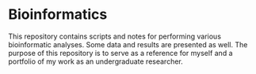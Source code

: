 # Bioinformatics
This repository contains scripts and notes for performing various bioinformatic analyses. 
Some data and results are presented as well. 
The purpose of this repository is to serve as a reference for myself and a portfolio of my work as an undergraduate researcher.
